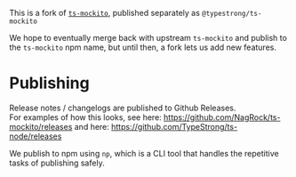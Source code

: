 This is a fork of [`ts-mockito`](https://github.com/NagRock/ts-mockito/), published separately as `@typestrong/ts-mockito`

We hope to eventually merge back with upstream `ts-mockito` and publish to the `ts-mockito` npm name, but until then, a fork lets us add new features.

# Publishing

Release notes / changelogs are published to Github Releases.  
For examples of how this looks, see here: https://github.com/NagRock/ts-mockito/releases
and here: https://github.com/TypeStrong/ts-node/releases

We publish to npm using `np`, which is a CLI tool that handles the repetitive tasks of publishing safely.
